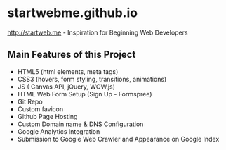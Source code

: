 # startwebme.github.io
http://startweb.me - Inspiration for Beginning Web Developers

## Main Features of this Project
* HTML5 (html elements, meta tags)
* CSS3 (hovers, form styling, transitions, animations)
* JS ( Canvas API, jQuery, WOW.js)
* HTML Web Form Setup (Sign Up - Formspree)
* Git Repo
* Custom favicon
* Github Page Hosting
* Custom Domain name & DNS Configuration
* Google Analytics Integration
* Submission to Google Web Crawler and Appearance on Google Index
